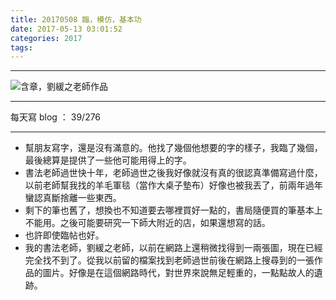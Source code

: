 ```yaml
---
title: 20170508 臨，模仿，基本功
date: 2017-05-13 03:01:52
categories: 2017
tags:
---
```

---

![含章，劉緩之老師作品](https://c1.staticflickr.com/5/4192/34331040862_6bff286680.jpg)

---

每天寫 blog ： 39/276

---

- 幫朋友寫字，還是沒有滿意的。他找了幾個他想要的字的樣子，我臨了幾個，最後總算是提供了一些他可能用得上的字。
- 書法老師過世快十年，老師過世之後我好像就沒有真的很認真準備寫過什麼，以前老師幫我找的羊毛軍毯（當作大桌子墊布）好像也被我丟了，前兩年過年蠻認真斷捨離一些東西。
- 剩下的筆也舊了，想換也不知道要去哪裡買好一點的，書局隨便買的筆基本上不能用。之後可能要研究一下師大附近的店，如果還想寫的話。
- 也許即使臨帖也好。
- 我的書法老師，劉緩之老師，以前在網路上還稍微找得到一兩張圖，現在已經完全找不到了。從我以前留的檔案找到老師過世前後在網路上搜尋到的一張作品的圖片。好像是在這個網路時代，對世界來說無足輕重的，一點點故人的遺跡。
